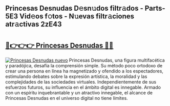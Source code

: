 ## Princesas Desnudas D𝚎sn𝚞dos filtr𝚊dos - Parts-5E3 Vid𝚎os f𝚘tos - N𝚞evas filtr𝚊ciones atr𝚊ctivas 2zE43

# <h2><a href="http://mbadplm.tromn.icu/?c=Princesas+Desnudas">🔗👉👉👉 Princesas Desnudas 🔗🔗</a></h2>

[![Princesas Desnudas nuevo](https://i.imgur.com/pEAQMta.gif)](http://mbadplm.tromn.icu/?c=Princesas+Desnudas)
Princesas Desnudas, una figura multifacética y paradójica, desafía la comprensión simple. Su método poco ortodoxo de crear una persona en línea ha magnetizado y ofendido a los espectadores, estimulando debates sobre la expresión artística, la moralidad y las complejidades de las sociedades virtuales. Independientemente de sus esfuerzos futuros, su influencia en el ámbito digital es innegable. Armado con un espíritu inquebrantable y un atractivo innegable, el alcance de Princesas Desnudas en el universo digital no tiene límites.
